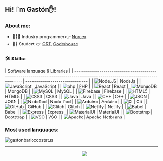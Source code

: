 ## Hi! I`m Gastón✋!

### About me:

- 👨‍💻🤖 Industry programmer 👉 [Nordex](https://www.nordex.com.uy)
- 👨‍🏫   Student 👉 [ORT](https://www.ort.edu.uy), [Coderhouse](https://www.coderhouse.com/)


### 🛠 Skills:

|                                                                                                                                      Software language & Libraries  |
| ---------------------------------------------------------------------------------------------------------------------------------| -------------------------------- |
| ![Node.JS](https://img.shields.io/badge/Node.js-339933?style=for-the-badge&logo=nodedotjs&logoColor=white)                       | NodeJs                           |
| ![JavaScript](https://img.shields.io/badge/JavaScript-323330?style=for-the-badge&logo=javascript&logoColor=F7DF1E)               | JavaScript                       |
| ![php](https://img.shields.io/badge/PHP-777BB4?style=for-the-badge&logo=php&logoColor=white)                                     | PHP                              |
| ![React](https://img.shields.io/badge/React-20232A?style=for-the-badge&logo=react&logoColor=61DAFB)                              | React                            |
| ![MongoDB](	https://img.shields.io/badge/MongoDB-4EA94B?style=for-the-badge&logo=mongodb&logoColor=white)                        | MongoDB                          |
| ![MySQL](https://img.shields.io/badge/MySQL-005C84?style=for-the-badge&logo=mysql&logoColor=white)                               | MySQL                            |
| ![Firebase](https://img.shields.io/badge/firebase-ffca28?style=for-the-badge&logo=firebase&logoColor=black)                      | Firebase                         |
| ![HTML5](https://img.shields.io/badge/HTML5-E34F26?style=for-the-badge&logo=html5&logoColor=white)                               | HTML5                            |
| ![CSS3](https://img.shields.io/badge/CSS3-1572B6?style=for-the-badge&logo=css3&logoColor=white)                                  | CSS3                             |
| ![Java](https://img.shields.io/badge/Java-ED8B00?style=for-the-badge&logo=java&logoColor=white)                                  | Java                             |
| ![C++](https://img.shields.io/badge/C%2B%2B-00599C?style=for-the-badge&logo=c%2B%2B&logoColor=white)                             | C++                              |
| ![JSON](https://img.shields.io/badge/json-5E5C5C?style=for-the-badge&logo=json&logoColor=white)                                  | JOSN                             |
| ![NodeRed](https://img.shields.io/badge/Node--Red-8F0000?style=for-the-badge&logo=nodered&logoColor=white)                       | Node-Red                         |
| ![Arduino](https://img.shields.io/badge/Arduino_IDE-00979D?style=for-the-badge&logo=arduino&logoColor=white)                     | Arduino                          |
| ![Gi](https://img.shields.io/badge/GIT-E44C30?style=for-the-badge&logo=git&logoColor=white)                                      | Git                              |
| ![GitHub](https://img.shields.io/badge/GitHub-100000?style=for-the-badge&logo=github&logoColor=white)                            | GitHub                           |
| ![Glitch](https://img.shields.io/badge/Glitch-2800ff?style=for-the-badge&logo=glitch&logoColor=white)                            | Glitch                           |
| ![Netlify](https://img.shields.io/badge/Netlify-00C7B7?style=for-the-badge&logo=netlify&logoColor=white)                         | Netlify                          |
| ![Babel](https://img.shields.io/badge/Babel-F9DC3E?style=for-the-badge&logo=babel&logoColor=white)                               | Babel                            |
| ![Express](https://img.shields.io/badge/Express.js-000000?style=for-the-badge&logo=express&logoColor=white)                      | Express                          |
| ![MaterialUI](https://img.shields.io/badge/Material%20UI-007FFF?style=for-the-badge&logo=mui&logoColor=white)                    | MaterialUI                       |
| ![Bootstrap](https://img.shields.io/badge/Bootstrap-563D7C?style=for-the-badge&logo=bootstrap&logoColor=white)                   | Bootstrap                        |
| ![VSC](https://img.shields.io/badge/Visual_Studio_Code-0078D4?style=for-the-badge&logo=visual%20studio%20code&logoColor=white)   | VSC                              |
| ![Apache](https://img.shields.io/badge/apache%20netbeans-1B6AC6?style=for-the-badge&logo=apache%20netbeans%20IDE&logoColor=white)| Apache Netbeans                  |




### Most used languages:

<p align='left'><img align="center" src="https://github-readme-stats.vercel.app/api/top-langs?username=GBarlocco&show_icons=true&locale=en&langs_count=8&theme=aura&layout=compact&hide=html,shell" alt="gastonbarloccostatus" /></p>

---

<p align='center'>
&nbsp;&nbsp;&nbsp;&nbsp;
  <a href="https://www.linkedin.com/in/gastón-barlocco-315756148/"><img src="https://img.shields.io/badge/linkedin-%230077B5.svg?&style=for-the-badge&logo=linkedin&logoColor=white" /></a>
</p>


